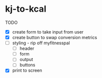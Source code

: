 # kj-to-kcal

TODO
- [x] create form to take input from user
- [x] create button to swap conversion metrics
- [ ] styling - rip off myfitnesspal
  - [ ] header
  - [ ] form
  - [ ] output
  - [ ] buttons
- [x] print to screen